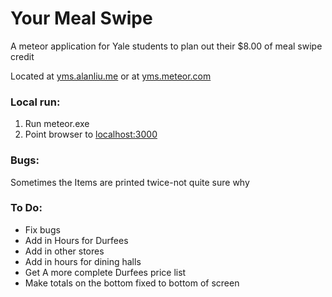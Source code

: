Your Meal Swipe
===

A meteor application for Yale students to plan out their $8.00 of meal swipe credit

Located at <a href='yms.alanliu.me'>yms.alanliu.me</a> or at <a href='yms.meteor.com'>yms.meteor.com</a>

<h3>Local run:</h3>

<ol>
<li>Run meteor.exe</li>
<li>Point browser to <a href='http://localhost:3000'>localhost:3000</a> </li>
</ol>


<h3>Bugs:</h3>

Sometimes the Items are printed twice-not quite sure why


<h3>To Do:</h3>

<ul>

<li>Fix bugs</li>

<li>Add in Hours for Durfees</li>

<li>Add in other stores</li>

<li>Add in hours for dining halls</li>

<li>Get A more complete Durfees price list</li>

<li>Make totals on the bottom fixed to bottom of screen </li>
</ul>
